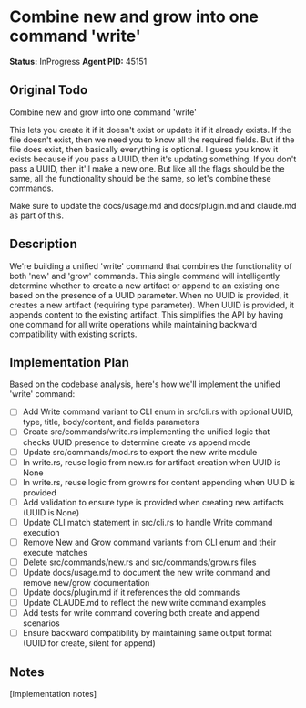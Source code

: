 # Combine new and grow into one command 'write'

**Status:** InProgress
**Agent PID:** 45151

## Original Todo

Combine new and grow into one command 'write'

This lets you create it if it doesn't exist or update it if it already exists. If the file doesn't exist, then we need you to know all the required fields. But if the file does exist, then basically everything is optional. I guess you know it exists because if you pass a UUID, then it's updating something. If you don't pass a UUID, then it'll make a new one. But like all the flags should be the same, all the functionality should be the same, so let's combine these commands.

Make sure to update the docs/usage.md and docs/plugin.md and claude.md as part of this.

## Description

We're building a unified 'write' command that combines the functionality of both 'new' and 'grow' commands. This single command will intelligently determine whether to create a new artifact or append to an existing one based on the presence of a UUID parameter. When no UUID is provided, it creates a new artifact (requiring type parameter). When UUID is provided, it appends content to the existing artifact. This simplifies the API by having one command for all write operations while maintaining backward compatibility with existing scripts.

## Implementation Plan

Based on the codebase analysis, here's how we'll implement the unified 'write' command:

- [ ] Add Write command variant to CLI enum in src/cli.rs with optional UUID, type, title, body/content, and fields parameters
- [ ] Create src/commands/write.rs implementing the unified logic that checks UUID presence to determine create vs append mode
- [ ] Update src/commands/mod.rs to export the new write module
- [ ] In write.rs, reuse logic from new.rs for artifact creation when UUID is None
- [ ] In write.rs, reuse logic from grow.rs for content appending when UUID is provided
- [ ] Add validation to ensure type is provided when creating new artifacts (UUID is None)
- [ ] Update CLI match statement in src/cli.rs to handle Write command execution
- [ ] Remove New and Grow command variants from CLI enum and their execute matches
- [ ] Delete src/commands/new.rs and src/commands/grow.rs files
- [ ] Update docs/usage.md to document the new write command and remove new/grow documentation
- [ ] Update docs/plugin.md if it references the old commands
- [ ] Update CLAUDE.md to reflect the new write command examples
- [ ] Add tests for write command covering both create and append scenarios
- [ ] Ensure backward compatibility by maintaining same output format (UUID for create, silent for append)

## Notes

[Implementation notes]